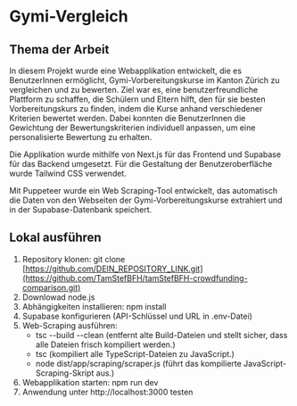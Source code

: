 # Gymi-Vergleich

## Thema der Arbeit
In diesem Projekt wurde eine Webapplikation entwickelt, die es BenutzerInnen ermöglicht, Gymi-Vorbereitungskurse im Kanton Zürich zu vergleichen und zu bewerten. Ziel war es, eine benutzerfreundliche Plattform zu schaffen, die Schülern und Eltern hilft, den für sie besten Vorbereitungskurs zu finden, indem die Kurse anhand verschiedener Kriterien bewertet werden. Dabei konnten die BenutzerInnen die Gewichtung der Bewertungskriterien individuell anpassen, um eine personalisierte Bewertung zu erhalten.

Die Applikation wurde mithilfe von Next.js für das Frontend und Supabase für das Backend umgesetzt. Für die Gestaltung der Benutzeroberfläche wurde Tailwind CSS verwendet.

Mit Puppeteer wurde ein Web Scraping-Tool entwickelt, das automatisch die Daten von den Webseiten der Gymi-Vorbereitungskurse extrahiert und in der Supabase-Datenbank speichert. 


## Lokal ausführen
1. Repository klonen: git clone [https://github.com/DEIN_REPOSITORY_LINK.git](https://github.com/TamStefBFH/tamStefBFH-crowdfunding-comparison.git)
2. Downlowad node.js 
3. Abhängigkeiten installieren: npm install
4. Supabase konfigurieren (API-Schlüssel und URL in .env-Datei)
5. Web-Scraping ausführen:
   - tsc --build --clean (entfernt alte Build-Dateien und stellt sicher, dass alle Dateien frisch kompiliert werden.)
   - tsc (kompiliert alle TypeScript-Dateien zu JavaScript.)
   - node dist/app/scraping/scraper.js (führt das kompilierte JavaScript-Scraping-Skript aus.)
6. Webapplikation starten: npm run dev
7. Anwendung unter http://localhost:3000 testen

